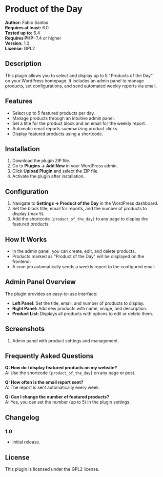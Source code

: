 # Product of the Day

**Author:** Fabio Santos  
**Requires at least:** 6.0  
**Tested up to:** 6.4  
**Requires PHP:** 7.4 or higher  
**Version:** 1.0  
**License:** GPL2  

## Description  
This plugin allows you to select and display up to 5 "Products of the Day" on your WordPress homepage. It includes an admin panel to manage products, set configurations, and send automated weekly reports via email.  

## Features  
- Select up to 5 featured products per day.  
- Manage products through an intuitive admin panel.  
- Set a title for the product block and an email for the weekly report.  
- Automatic email reports summarizing product clicks.  
- Display featured products using a shortcode.  

## Installation  
1. Download the plugin ZIP file.  
2. Go to **Plugins → Add New** in your WordPress admin.  
3. Click **Upload Plugin** and select the ZIP file.  
4. Activate the plugin after installation.  

## Configuration  
1. Navigate to **Settings → Product of the Day** in the WordPress dashboard.  
2. Set the block title, email for reports, and the number of products to display (max 5).  
3. Add the shortcode `[product_of_the_day]` to any page to display the featured products.  

## How It Works  
- In the admin panel, you can create, edit, and delete products.  
- Products marked as "Product of the Day" will be displayed on the frontend.  
- A cron job automatically sends a weekly report to the configured email.  

## Admin Panel Overview  
The plugin provides an easy-to-use interface:  
- **Left Panel:** Set the title, email, and number of products to display.  
- **Right Panel:** Add new products with name, image, and description.  
- **Product List:** Displays all products with options to edit or delete them.  

## Screenshots  
1. Admin panel with product settings and management.  

## Frequently Asked Questions  
**Q: How do I display featured products on my website?**  
A: Use the shortcode `[product_of_the_day]` on any page or post.  

**Q: How often is the email report sent?**  
A: The report is sent automatically every week.  

**Q: Can I change the number of featured products?**  
A: Yes, you can set the number (up to 5) in the plugin settings.  

## Changelog  
### 1.0  
- Initial release.  

## License  
This plugin is licensed under the GPL2 license.